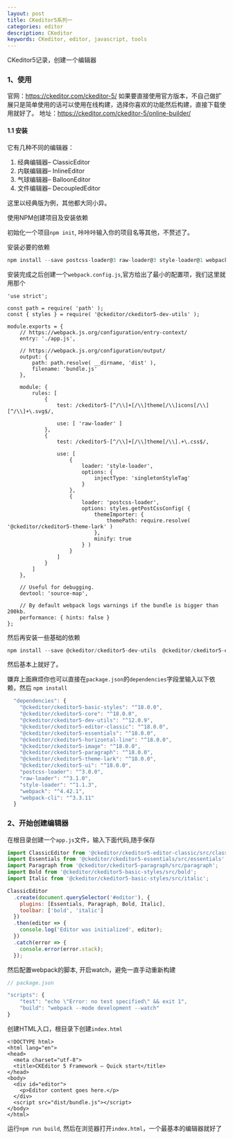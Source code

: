 ```yaml
---
layout: post
title: CKeditor5系列一
categories: editor
description: CKeditor
keywords: CKeditor, editor, javascript, tools
---
```


CKeditor5记录，创建一个编辑器

### 1、使用

官网：https://ckeditor.com/ckeditor-5/
如果要直接使用官方版本，不自己做扩展只是简单使用的话可以使用在线构建，选择你喜欢的功能然后构建，直接下载使用就好了。
地址：https://ckeditor.com/ckeditor-5/online-builder/

#### 1.1 安装
它有几种不同的编辑器：

1. 经典编辑器– ClassicEditor
2. 内联编辑器– InlineEditor
3. 气球编辑器– BalloonEditor
4. 文件编辑器– DecoupledEditor

这里以经典版为例，其他都大同小异。

使用NPM创建项目及安装依赖

初始化一个项目`npm init`, 咔咔咔输入你的项目名等其他，不赘述了。

安装必要的依赖
```js
npm install --save postcss-loader@3 raw-loader@3 style-loader@1 webpack@4 webpack-cli@3
```
安装完成之后创建一个`webpack.config.js`,官方给出了最小的配置项，我们这里就用那个
```
'use strict';

const path = require( 'path' );
const { styles } = require( '@ckeditor/ckeditor5-dev-utils' );

module.exports = {
    // https://webpack.js.org/configuration/entry-context/
    entry: './app.js',

    // https://webpack.js.org/configuration/output/
    output: {
        path: path.resolve( __dirname, 'dist' ),
        filename: 'bundle.js'
    },

    module: {
        rules: [
            {
                test: /ckeditor5-[^/\\]+[/\\]theme[/\\]icons[/\\][^/\\]+\.svg$/,

                use: [ 'raw-loader' ]
            },
            {
                test: /ckeditor5-[^/\\]+[/\\]theme[/\\].+\.css$/,

                use: [
                    {
                        loader: 'style-loader',
                        options: {
                            injectType: 'singletonStyleTag'
                        }
                    },
                    {
                        loader: 'postcss-loader',
                        options: styles.getPostCssConfig( {
                            themeImporter: {
                                themePath: require.resolve( '@ckeditor/ckeditor5-theme-lark' )
                            },
                            minify: true
                        } )
                    }
                ]
            }
        ]
    },

    // Useful for debugging.
    devtool: 'source-map',

    // By default webpack logs warnings if the bundle is bigger than 200kb.
    performance: { hints: false }
};
```
然后再安装一些基础的依赖
```js
npm install --save @ckeditor/ckeditor5-dev-utils  @ckeditor/ckeditor5-editor-classic  @ckeditor/ckeditor5-essentials  @ckeditor/ckeditor5-paragraph   @ckeditor/ckeditor5-basic-styles  @ckeditor/ckeditor5-theme-lark
```
然后基本上就好了。

嫌弃上面麻烦你也可以直接在`package.json`的`dependencies`字段里输入以下依赖，然后 `npm install`
```js
  "dependencies": {
    "@ckeditor/ckeditor5-basic-styles": "^18.0.0",
    "@ckeditor/ckeditor5-core": "^18.0.0",
    "@ckeditor/ckeditor5-dev-utils": "^12.0.9",
    "@ckeditor/ckeditor5-editor-classic": "^18.0.0",
    "@ckeditor/ckeditor5-essentials": "^18.0.0",
    "@ckeditor/ckeditor5-horizontal-line": "^18.0.0",
    "@ckeditor/ckeditor5-image": "^18.0.0",
    "@ckeditor/ckeditor5-paragraph": "^18.0.0",
    "@ckeditor/ckeditor5-theme-lark": "^18.0.0",
    "@ckeditor/ckeditor5-ui": "^18.0.0",
    "postcss-loader": "^3.0.0",
    "raw-loader": "^3.1.0",
    "style-loader": "^1.1.3",
    "webpack": "^4.42.1",
    "webpack-cli": "^3.3.11"
  }
```

### 2、开始创建编辑器
在根目录创建一个`app.js`文件，输入下面代码,随手保存
```js
import ClassicEditor from '@ckeditor/ckeditor5-editor-classic/src/classiceditor';
import Essentials from '@ckeditor/ckeditor5-essentials/src/essentials';
import Paragraph from '@ckeditor/ckeditor5-paragraph/src/paragraph';
import Bold from '@ckeditor/ckeditor5-basic-styles/src/bold';
import Italic from '@ckeditor/ckeditor5-basic-styles/src/italic';

ClassicEditor
  .create(document.querySelector('#editor'), {
    plugins: [Essentials, Paragraph, Bold, Italic],
    toolbar: ['bold', 'italic']
  })
  .then(editor => {
    console.log('Editor was initialized', editor);
  })
  .catch(error => {
    console.error(error.stack);
  });
```

然后配置webpack的脚本, 开启watch，避免一直手动重新构建
```js 
// package.json

"scripts": {
    "test": "echo \"Error: no test specified\" && exit 1",
    "build": "webpack --mode development --watch"
}
```

创建HTML入口，根目录下创建`index.html`
```
<!DOCTYPE html>
<html lang="en">
<head>
  <meta charset="utf-8">
  <title>CKEditor 5 Framework – Quick start</title>
</head>
<body>
  <div id="editor">
    <p>Editor content goes here.</p>
  </div>
  <script src="dist/bundle.js"></script>
</body>
</html>
```

运行`npm run build`, 然后在浏览器打开`index.html`，一个最基本的编辑器就好了



